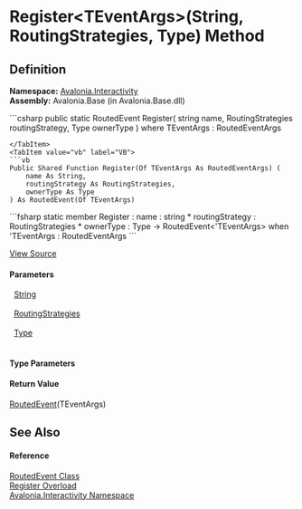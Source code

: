 # Register&lt;TEventArgs&gt;(String, RoutingStrategies, Type) Method




## Definition
**Namespace:** <a href="N_Avalonia_Interactivity">Avalonia.Interactivity</a>  
**Assembly:** Avalonia.Base (in Avalonia.Base.dll)

<Tabs groupId="api-code-preview">
<TabItem value="csharp" label="C#">
```csharp
public static RoutedEvent<TEventArgs> Register<TEventArgs>(
	string name,
	RoutingStrategies routingStrategy,
	Type ownerType
)
where TEventArgs : RoutedEventArgs

```
</TabItem>
<TabItem value="vb" label="VB">
```vb
Public Shared Function Register(Of TEventArgs As RoutedEventArgs) ( 
	name As String,
	routingStrategy As RoutingStrategies,
	ownerType As Type
) As RoutedEvent(Of TEventArgs)
```
</TabItem>
<TabItem value="fsharp" label="F#">
```fsharp
static member Register : 
        name : string * 
        routingStrategy : RoutingStrategies * 
        ownerType : Type -> RoutedEvent<'TEventArgs>  when 'TEventArgs : RoutedEventArgs
```
</TabItem>
</Tabs>



<a href="https://github.com/AvaloniaUI/Avalonia/tree/master/src/Avalonia.Base/Interactivity/RoutedEvent.cs#L71" title="View the source code">View Source</a>



#### Parameters
<dl><dt>  <a href="https://learn.microsoft.com/dotnet/api/system.string" target="_blank" rel="noopener noreferrer">String</a></dt><dd> </dd><dt>  <a href="T_Avalonia_Interactivity_RoutingStrategies">RoutingStrategies</a></dt><dd> </dd><dt>  <a href="https://learn.microsoft.com/dotnet/api/system.type" target="_blank" rel="noopener noreferrer">Type</a></dt><dd> </dd></dl>

#### Type Parameters
<dl><dt /><dd /></dl>

#### Return Value
<a href="T_Avalonia_Interactivity_RoutedEvent_1">RoutedEvent</a>(TEventArgs)

## See Also


#### Reference
<a href="T_Avalonia_Interactivity_RoutedEvent">RoutedEvent Class</a>  
<a href="Overload_Avalonia_Interactivity_RoutedEvent_Register">Register Overload</a>  
<a href="N_Avalonia_Interactivity">Avalonia.Interactivity Namespace</a>  

